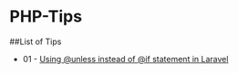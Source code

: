 # PHP-Tips


##List of Tips
- 01 - [Using @unless instead of @if statement in Laravel](https://github.com/MallowTech/PHP-Tips/blob/master/Using%20%40unless%20instead%20of%20%40if%20statement%20in%20Laravel)
